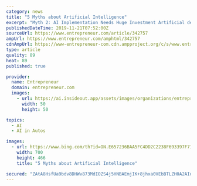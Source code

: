 ```yaml
---
category: news
title: "5 Myths about Artificial Intelligence"
excerpt: "Myth 2: AI Implementation Needs Huge Investment Artificial development’s resolutions appear to be tremendously scientific and complicated. Considering about machine intelligence, folks imagine self-driving vehicles, innovative robots, and independent drones. This inclination recommends that just a modern tech organization, including Google ..."
publishedDateTime: 2019-11-21T07:52:00Z
sourceUrl: https://www.entrepreneur.com/article/342757
ampUrl: https://www.entrepreneur.com/amphtml/342757
cdnAmpUrl: https://www-entrepreneur-com.cdn.ampproject.org/c/s/www.entrepreneur.com/amphtml/342757
type: article
quality: 89
heat: 89
published: true

provider:
  name: Entrepreneur
  domain: entrepreneur.com
  images:
    - url: https://ai.insideout.app/assets/images/organizations/entrepreneur.com-50x50.jpg
      width: 50
      height: 50

topics:
  - AI
  - AI in Autos

images:
  - url: https://www.bing.com/th?id=ON.E657236BAA5FC4DD2C2238F693397F71
    width: 700
    height: 466
    title: "5 Myths about Artificial Intelligence"

secured: "ZAtA8HsfUa9bdv8DHWv873MdIOZS4j5HNBAEmjIK+8jhxa0VEbBTLZH0A2AIuTYtQtapOGWcMqPaRz7/tyliuc8OawLoMP6tk0BHLuqlV0PrjYmLK2h7JpWLRQ77/Bds5H6SRkSyvEm5PVyuiV3rgA+GEeiOHeL4/ivThUWIFOeuqbXJxBMGAVEjbp4RU0dGQPJyh3+xD0S+WT8d9UfIU0zcMJyUrQPY2FQWWWrAN8uvjhDeujM/5tkrSu/fO4vs8sv7Ew3yyFPYztixj+NvmA==;6HtH8d7yNAGZ3qQ5MZ6N2g=="
---
```


